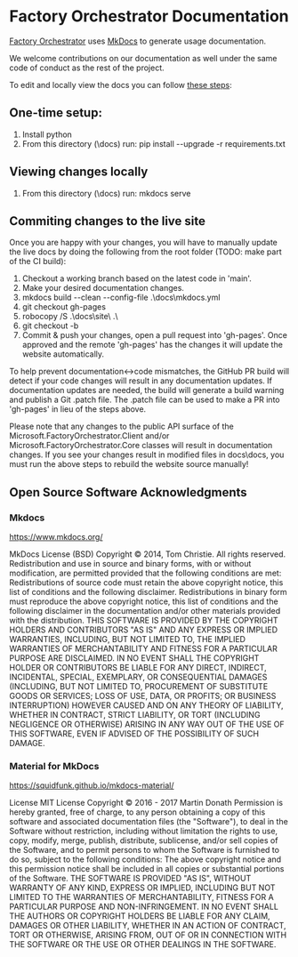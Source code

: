 # Factory Orchestrator Documentation

[Factory Orchestrator](https://microsoft.github.io/FactoryOrchestrator/) uses [MkDocs](https://www.mkdocs.org/) to generate usage documentation.

We welcome contributions on our documentation as well under the same code of conduct as the rest of the project.

To edit and locally view the docs you can follow [these steps](https://www.mkdocs.org/#building-the-site):

## One-time setup:

1. Install python
2. From this directory (\docs) run: pip install --upgrade -r requirements.txt

## Viewing changes locally
1. From this directory (\docs) run: mkdocs serve

## Commiting changes to the live site
Once you are happy with your changes, you will have to manually update the live docs by doing the following from the root folder (TODO: make part of the CI build):

   1. Checkout a working branch based on the latest code in 'main'.
   2. Make your desired documentation changes.
   3. mkdocs build --clean --config-file .\docs\mkdocs.yml
   4. git checkout gh-pages
   5. robocopy /S .\docs\site\ .\
   6. git checkout -b <your working branch>
   7. Commit & push your changes, open a pull request into 'gh-pages'. Once approved and the remote 'gh-pages' has the changes it will update the website automatically.

To help prevent documentation<->code mismatches, the GitHub PR build will detect if your code changes will result in any documentation updates. If documentation updates are needed, the build will generate a build warning and publish a Git .patch file. The .patch file can be used to make a PR into 'gh-pages' in lieu of the steps above.

Please note that any changes to the public API surface of the Microsoft.FactoryOrchestrator.Client and/or Microsoft.FactoryOrchestrator.Core classes will result in documentation changes. If you see your changes result in modified files in docs\docs, you must run the above steps to rebuild the website source manually!

## Open Source Software Acknowledgments

### Mkdocs

<https://www.mkdocs.org/>

MkDocs License (BSD)
Copyright © 2014, Tom Christie. All rights reserved.
Redistribution and use in source and binary forms, with or without modification, are permitted provided that the following conditions are met:
Redistributions of source code must retain the above copyright notice, this list of conditions and the following disclaimer. Redistributions in binary form must reproduce the above copyright notice, this list of conditions and the following disclaimer in the documentation and/or other materials provided with the distribution.
THIS SOFTWARE IS PROVIDED BY THE COPYRIGHT HOLDERS AND CONTRIBUTORS "AS IS" AND ANY EXPRESS OR IMPLIED WARRANTIES, INCLUDING, BUT NOT LIMITED TO, THE IMPLIED WARRANTIES OF MERCHANTABILITY AND FITNESS FOR A PARTICULAR PURPOSE ARE DISCLAIMED. IN NO EVENT SHALL THE COPYRIGHT HOLDER OR CONTRIBUTORS BE LIABLE FOR ANY DIRECT, INDIRECT, INCIDENTAL, SPECIAL, EXEMPLARY, OR CONSEQUENTIAL DAMAGES (INCLUDING, BUT NOT LIMITED TO, PROCUREMENT OF SUBSTITUTE GOODS OR SERVICES; LOSS OF USE, DATA, OR PROFITS; OR BUSINESS INTERRUPTION) HOWEVER CAUSED AND ON ANY THEORY OF LIABILITY, WHETHER IN CONTRACT, STRICT LIABILITY, OR TORT (INCLUDING NEGLIGENCE OR OTHERWISE) ARISING IN ANY WAY OUT OF THE USE OF THIS SOFTWARE, EVEN IF ADVISED OF THE POSSIBILITY OF SUCH DAMAGE.

### Material for MkDocs

<https://squidfunk.github.io/mkdocs-material/>

License
MIT License
Copyright © 2016 - 2017 Martin Donath
Permission is hereby granted, free of charge, to any person obtaining a copy of this software and associated documentation files (the "Software"), to deal in the Software without restriction, including without limitation the rights to use, copy, modify, merge, publish, distribute, sublicense, and/or sell copies of the Software, and to permit persons to whom the Software is furnished to do so, subject to the following conditions:
The above copyright notice and this permission notice shall be included in all copies or substantial portions of the Software.
THE SOFTWARE IS PROVIDED "AS IS", WITHOUT WARRANTY OF ANY KIND, EXPRESS OR IMPLIED, INCLUDING BUT NOT LIMITED TO THE WARRANTIES OF MERCHANTABILITY, FITNESS FOR A PARTICULAR PURPOSE AND NON-INFRINGEMENT. IN NO EVENT SHALL THE AUTHORS OR COPYRIGHT HOLDERS BE LIABLE FOR ANY CLAIM, DAMAGES OR OTHER LIABILITY, WHETHER IN AN ACTION OF CONTRACT, TORT OR OTHERWISE, ARISING FROM, OUT OF OR IN CONNECTION WITH THE SOFTWARE OR THE USE OR OTHER DEALINGS IN THE SOFTWARE.
